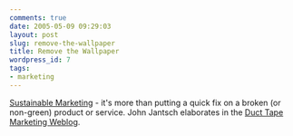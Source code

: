 ```yaml
---
comments: true
date: 2005-05-09 09:29:03
layout: post
slug: remove-the-wallpaper
title: Remove the Wallpaper
wordpress_id: 7
tags:
- marketing
---
```


[
Sustainable Marketing](http://www.sustainablemarketing.com/blog) - it's more than putting a quick fix on a broken (or non-green) product or service. John Jantsch elaborates in the [Duct Tape Marketing Weblog](http://www.ducttapemarketing.com/weblog.php?id=P258). 

